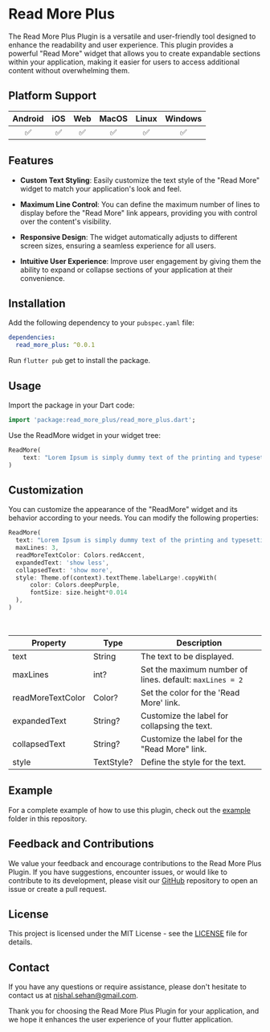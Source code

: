 # Read More Plus

The Read More Plus Plugin is a versatile and user-friendly tool designed to enhance the readability and user experience. This plugin provides a powerful "Read More" widget that allows you to create expandable sections within your application, making it easier for users to access additional content without overwhelming them.

## Platform Support

| **Android** | **iOS** | **Web** | **MacOS** | **Linux** | **Windows** |
|:-----------:|:-------:|:-------:|:---------:|:---------:|:-----------:|
|   &#9989;   | &#9989; | &#9989; |  &#9989;  |  &#9989;  |   &#9989;   |

## Features

- **Custom Text Styling**: Easily customize the text style of the "Read More" widget to match your application's look and feel.

- **Maximum Line Control**: You can define the maximum number of lines to display before the "Read More" link appears, providing you with control over the content's visibility.

- **Responsive Design**: The widget automatically adjusts to different screen sizes, ensuring a seamless experience for all users.

- **Intuitive User Experience**: Improve user engagement by giving them the ability to expand or collapse sections of your application at their convenience.

## Installation

Add the following dependency to your `pubspec.yaml` file:

```yaml
dependencies:
  read_more_plus: ^0.0.1
```

Run `flutter pub` get to install the package.


## Usage

Import the package in your Dart code:

```dart
import 'package:read_more_plus/read_more_plus.dart';
```

Use the ReadMore widget in your widget tree:

```dart
ReadMore(
    text: "Lorem Ipsum is simply dummy text of the printing and typesetting industry. Lorem Ipsum has been the industry's standard dummy text ever since the 1500s, when an unknown printer took a galley of type and scrambled it to make a type specimen book. "
)
```

## Customization

You can customize the appearance of the "ReadMore" widget and its behavior according to your needs. You can modify the following properties:

```dart
ReadMore(
  text: "Lorem Ipsum is simply dummy text of the printing and typesetting industry. Lorem Ipsum has been the industry's standard dummy text ever since the 1500s, when an unknown printer took a galley of type and scrambled it to make a type specimen book.",
  maxLines: 3,
  readMoreTextColor: Colors.redAccent,
  expandedText: 'show less',
  collapsedText: 'show more',
  style: Theme.of(context).textTheme.labelLarge!.copyWith(
      color: Colors.deepPurple,
      fontSize: size.height*0.014
  ),
)
```

<br/>

| Property              | Type                      | Description                                               |
|-----------------------|---------------------------|-----------------------------------------------------------|
| text                  | String                    | The text to be displayed.                                 |
| maxLines              | int?                      | Set the maximum number of lines. default: `maxLines = 2`  |  
| readMoreTextColor     | Color?                    | Set the color for the 'Read More' link.                   |
| expandedText          | String?                   | Customize the label for collapsing the text.              |
| collapsedText         | String?                   | Customize the label for the "Read More" link.             |
| style                 | TextStyle?                | Define the style for the text.                            |

## Example

For a complete example of how to use this plugin, check out the [example](https://github.com/nishalsehan/read_more_plus/tree/main/example) folder in this repository.

## Feedback and Contributions

We value your feedback and encourage contributions to the Read More Plus Plugin. If you have suggestions, encounter issues, or would like to contribute to its development, please visit our [GitHub](https://github.com/nishalsehan/read_more_plus) repository to open an issue or create a pull request.

## License

This project is licensed under the MIT License - see the [LICENSE](https://github.com/nishalsehan/read_more_plus/blob/main/LICENSE) file for details.

## Contact

If you have any questions or require assistance, please don't hesitate to contact us at nishal.sehan@gmail.com.

Thank you for choosing the Read More Plus Plugin for your application, and we hope it enhances the user experience of your flutter application.
